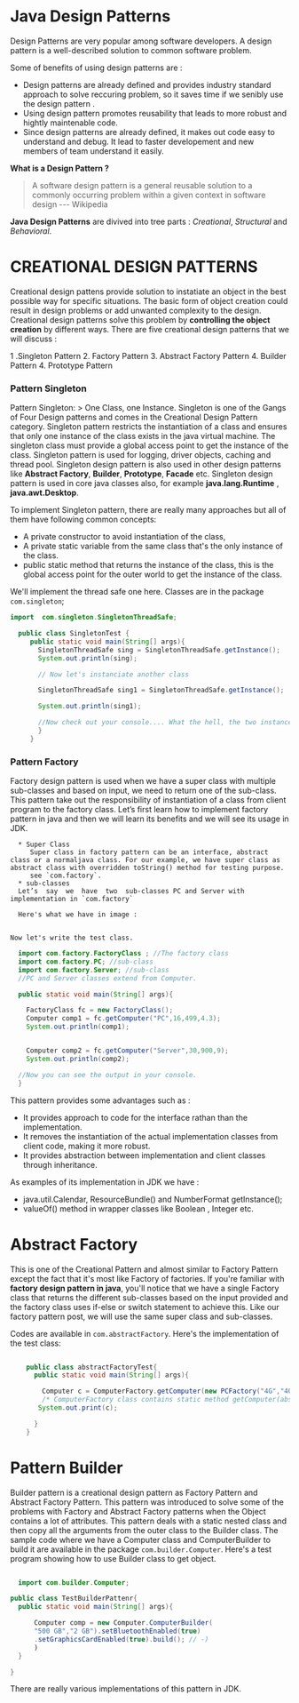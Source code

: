 # Java Design Patterns

Design Patterns are very popular among software developers. A design pattern is a well-described solution to
common software problem.

Some of benefits of using design patterns are :
  * Design patterns are already defined and provides industry standard approach to solve reccuring problem,
    so it saves time if we senibly use  the design pattern .
  * Using design pattern promotes reusability that leads to more robust and hightly maintenable code.
  * Since design patterns are already defined, it makes out code easy to understand and debug. It lead to faster developement and new members of team understand it easily.


__What is a Design Pattern ?__
   > A software design pattern is a general reusable solution to a commonly occurring problem within a given context in software design --- Wikipedia

__Java Design Patterns__ are divived into tree parts : *Creational*, *Structural* and *Behavioral*.

# CREATIONAL DESIGN PATTERNS

  Creational design pattens provide solution to instatiate an object in the best possible way for specific situations.
  The basic form of object creation could result in design problems or add unwanted complexity to the design. Creational design patterns solve this problem by __controlling the object creation__ by different ways.
  There are five creational design patterns that we will discuss :

  1 .Singleton Pattern
  2. Factory Pattern
  3. Abstract Factory Pattern
  4. Builder Pattern
  4. Prototype Pattern

### Pattern Singleton
Pattern Singleton: > One Class, one Instance.
  Singleton is one of the Gangs of Four Design patterns and comes in the Creational Design Pattern category.
Singleton pattern restricts the instantiation of a class and ensures that only one instance of the class exists in the java virtual machine. The singleton class must provide a global access point to get the instance of the class. Singleton pattern is used for logging, driver objects, caching and thread pool. Singleton design pattern is also used in other design patterns like __Abstract Factory__, __Builder__, __Prototype__, __Facade__ etc. Singleton design pattern is used in core java classes also, for example __java.lang.Runtime__ , __java.awt.Desktop__.

To implement Singleton pattern, there are really many approaches but all of them have following common concepts:
* A private constructor to avoid instantiation of the class,
* A private static variable from the same class that's the only instance of the class.
* public static method that returns the instance of the class, this is the global access point for the outer world to
  get the instance of the class.

We'll implement the thread safe one here. Classes are in the package `com.singleton`;

 ```java    
 import  com.singleton.SingletonThreadSafe;

   public class SingletonTest {
      public static void main(String[] args){
        SingletonThreadSafe sing = SingletonThreadSafe.getInstance();
        System.out.println(sing);

        // Now let's instanciate another class

        SingletonThreadSafe sing1 = SingletonThreadSafe.getInstance();

        System.out.println(sing1);

        //Now check out your console.... What the hell, the two instances have the same reference :o
        }
      }
  ```
### Pattern Factory

Factory design pattern is used when we have a super class with multiple sub-classes and based on input, we need to return one of the sub-class. This pattern take out the responsibility of instantiation of a class from client program   to   the   factory   class.   Let’s   first   learn   how   to   implement   factory  pattern in java and then we will learn its benefits and we will see its usage in JDK.

      * Super Class
         Super class in factory pattern can be an interface, abstract class or a normaljava class. For our example, we have super class as abstract class with overridden toString() method for testing purpose.
         see `com.factory`.
      * sub-classes
      Let’s  say  we  have  two  sub-classes PC and Server with implementation in `com.factory`

      Here's what we have in image :


    Now let's write the test class.

  ```java
    import com.factory.FactoryClass ; //The factory class
    import com.factory.PC; //sub-class
    import com.factory.Server; //sub-class
    //PC and Server classes extend from Computer.

    public static void main(String[] args){

      FactoryClass fc = new FactoryClass();
      Computer comp1 = fc.getComputer("PC",16,499,4.3);
      System.out.println(comp1);


      Computer comp2 = fc.getComputer("Server",30,900,9);
      System.out.println(comp2);

    //Now you can see the output in your console.
    }
 ```
  This pattern provides some advantages such as :
  * It provides approach to code for the interface rathan than the implementation.
  * It removes the instantiation of the actual implementation classes from client code, making it more robust.
  * It provides abstraction between implementation and client classes through inheritance.

  As examples of its  implementation in JDK we have :
  * java.util.Calendar, ResourceBundle() and NumberFormat getInstance();
  * valueOf() method in wrapper classes like Boolean , Integer etc.

# Abstract Factory

This is one of the Creational Pattern and almost similar to Factory Pattern except the fact that it's most like
Factory of factories.
 If you're familiar with __factory design pattern in java__, you'll notice that we have a single Factory class that returns the different sub-classes based on the input provided and the factory class uses if-else or switch statement to achieve this.
 Like our factory pattern post, we will use the same super class and sub-classes.

  Codes are available in `com.abstractFactory`.
  Here's the implementation of the test class:

```java

    public class abstractFactoryTest{
      public static void main(String[] args){

        Computer c = ComputerFactory.getComputer(new PCFactory("4G","400G","2.9Ghz"));
        /* ComputerFactory class contains static method getComputer(abstractFactory fac) */
       System.out.print(c);

      }
    }
```


# Pattern Builder

Builder pattern is a creational design pattern as Factory Pattern and Abstract Factory Pattern. This pattern was introduced to solve some of the problems with Factory and Abstract Factory patterns when the Object contains a lot of attributes. This pattern deals with a static nested class and then copy all the arguments from the outer class to the Builder class.
The sample code where we have a Computer class and ComputerBuilder to build it are available in the package `com.builder.Computer`.
Here's a test program showing how to use Builder class to get object.


```java

  import com.builder.Computer;

public class TestBuilderPattenr{
  public static void main(String[] args){

      Computer comp = new Computer.ComputerBuilder(
      "500 GB","2 GB").setBluetoothEnabled(true)
      .setGraphicsCardEnabled(true).build(); // -)
      )
  }

}
```
There are really various implementations of this pattern in JDK.
